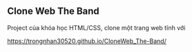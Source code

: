 ## Clone Web The Band
Project của khóa học HTML/CSS, clone một trang web tĩnh với 

https://trongnhan30520.github.io/CloneWeb_The-Band/
